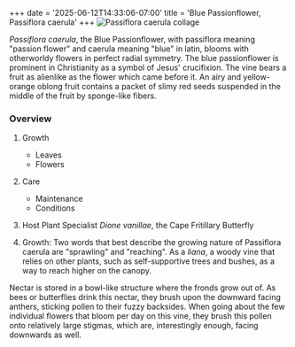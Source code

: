 +++
date = '2025-06-12T14:33:06-07:00'
title = 'Blue Passionflower, Passiflora caerula'
+++
![Passiflora caerula collage](pcaerula.jpeg)

*Passiflora caerula*, the Blue Passionflower, with passiflora meaning "passion flower" and caerula meaning "blue" in latin, blooms with otherworldy flowers in perfect radial symmetry. The blue passionflower is prominent in Christianity as a symbol of Jesus' crucifixion. The vine bears a fruit as alienlike as the flower which came before it. An airy and yellow-orange oblong fruit contains a packet of slimy red seeds suspended in the middle of the fruit by sponge-like fibers.

### Overview
1. Growth
    - Leaves
    - Flowers
2. Care
    - Maintenance 
    - Conditions 
3. Host Plant Specialist *Dione vanillae*, the Cape Fritillary Butterfly

1. Growth:
Two words that best describe the growing nature of Passiflora caerula are "sprawling" and "reaching". As a *liana*, a woody vine that relies on other plants, such as self-supportive trees and bushes, as a way to reach higher on the canopy.







Nectar is stored in a bowl-like structure where the fronds grow out of. As bees or butterflies drink this nectar, they brush upon the downward facing anthers, sticking pollen to their fuzzy backsides. When going about the few individual flowers that bloom per day on this vine, they brush this pollen onto relatively large stigmas, which are, interestingly enough, facing downwards as well.


